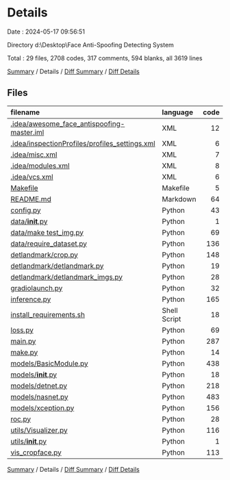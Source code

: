 # Details

Date : 2024-05-17 09:56:51

Directory d:\\Desktop\\Face Anti-Spoofing Detecting System

Total : 29 files,  2708 codes, 317 comments, 594 blanks, all 3619 lines

[Summary](results.md) / Details / [Diff Summary](diff.md) / [Diff Details](diff-details.md)

## Files
| filename | language | code | comment | blank | total |
| :--- | :--- | ---: | ---: | ---: | ---: |
| [.idea/awesome_face_antispoofing-master.iml](/.idea/awesome_face_antispoofing-master.iml) | XML | 12 | 0 | 0 | 12 |
| [.idea/inspectionProfiles/profiles_settings.xml](/.idea/inspectionProfiles/profiles_settings.xml) | XML | 6 | 0 | 0 | 6 |
| [.idea/misc.xml](/.idea/misc.xml) | XML | 7 | 0 | 0 | 7 |
| [.idea/modules.xml](/.idea/modules.xml) | XML | 8 | 0 | 0 | 8 |
| [.idea/vcs.xml](/.idea/vcs.xml) | XML | 6 | 0 | 0 | 6 |
| [Makefile](/Makefile) | Makefile | 5 | 0 | 2 | 7 |
| [README.md](/README.md) | Markdown | 64 | 0 | 5 | 69 |
| [config.py](/config.py) | Python | 43 | 6 | 11 | 60 |
| [data/__init__.py](/data/__init__.py) | Python | 1 | 0 | 0 | 1 |
| [data/make test_img.py](/data/make%20test_img.py) | Python | 69 | 22 | 18 | 109 |
| [data/require_dataset.py](/data/require_dataset.py) | Python | 136 | 11 | 20 | 167 |
| [detlandmark/crop.py](/detlandmark/crop.py) | Python | 148 | 9 | 23 | 180 |
| [detlandmark/detlandmark.py](/detlandmark/detlandmark.py) | Python | 19 | 2 | 2 | 23 |
| [detlandmark/detlandmark_imgs.py](/detlandmark/detlandmark_imgs.py) | Python | 28 | 1 | 2 | 31 |
| [gradiolaunch.py](/gradiolaunch.py) | Python | 32 | 58 | 12 | 102 |
| [inference.py](/inference.py) | Python | 165 | 10 | 29 | 204 |
| [install_requirements.sh](/install_requirements.sh) | Shell Script | 18 | 1 | 1 | 20 |
| [loss.py](/loss.py) | Python | 69 | 7 | 17 | 93 |
| [main.py](/main.py) | Python | 287 | 39 | 29 | 355 |
| [make.py](/make.py) | Python | 14 | 0 | 2 | 16 |
| [models/BasicModule.py](/models/BasicModule.py) | Python | 438 | 4 | 80 | 522 |
| [models/__init__.py](/models/__init__.py) | Python | 18 | 0 | 1 | 19 |
| [models/detnet.py](/models/detnet.py) | Python | 218 | 100 | 88 | 406 |
| [models/nasnet.py](/models/nasnet.py) | Python | 483 | 8 | 156 | 647 |
| [models/xception.py](/models/xception.py) | Python | 156 | 10 | 52 | 218 |
| [roc.py](/roc.py) | Python | 28 | 2 | 17 | 47 |
| [utils/Visualizer.py](/utils/Visualizer.py) | Python | 116 | 13 | 15 | 144 |
| [utils/__init__.py](/utils/__init__.py) | Python | 1 | 0 | 0 | 1 |
| [vis_cropface.py](/vis_cropface.py) | Python | 113 | 14 | 12 | 139 |

[Summary](results.md) / Details / [Diff Summary](diff.md) / [Diff Details](diff-details.md)